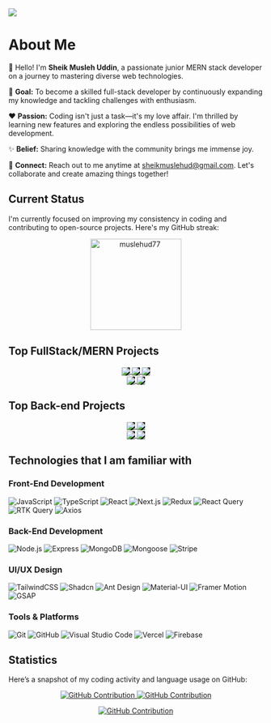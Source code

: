 <a target="_blank" href="https://www.linkedin.com/in/muslehud777/">
  <img src="https://github.com/Muslehud77/Muslehud77/blob/main/Assets/banner-muslehud77.gif?raw=true" height="auto" style="border-radius:1%">
</a>

# About Me

👋 Hello! I'm **Sheik Musleh Uddin**, a passionate junior MERN stack developer on a journey to mastering diverse web technologies.

🎯 **Goal:** To become a skilled full-stack developer by continuously expanding my knowledge and tackling challenges with enthusiasm.

❤️ **Passion:** Coding isn't just a task—it's my love affair. I'm thrilled by learning new features and exploring the endless possibilities of web development.

✨ **Belief:** Sharing knowledge with the community brings me immense joy.

💬 **Connect:** Reach out to me anytime at sheikmuslehud@gmail.com. Let's collaborate and create amazing things together!

## Current Status

I'm currently focused on improving my consistency in coding and contributing to open-source projects. Here's my GitHub streak:

<p align="center">
  <img align="center" height="180em" src="https://github-readme-streak-stats.herokuapp.com?user=muslehud77&theme=black-ice&hide_border=true&date_format=j%20M%5B%20Y%5D&card_width=1000&background=45%2C070076%2C000000" alt="muslehud77" />
</p>

## Top FullStack/MERN Projects

<div align="center">
  <a target="_blank" href="https://github.com/Muslehud77/AdventureAlly-client">
    <img align="center" style="background-color: black;" src="https://github-readme-stats.vercel.app/api/pin/?username=Muslehud77&repo=AdventureAlly-client&border_color=07006E&bg_color=0D1117&title_color=C9D1D9&text_color=8B949E&icon_color=fff" />
  </a>
 

  <a target="_blank" href="https://github.com/Muslehud77/Crystal-cup-cafe">
    <img align="center" style="background-color: black;" src="https://github-readme-stats.vercel.app/api/pin/?username=Muslehud77&repo=Crystal-cup-cafe&border_color=07006E&bg_color=0D1117&title_color=C9D1D9&text_color=8B949E&icon_color=fff" />
  </a>
  

  <a target="_blank" href="https://github.com/Muslehud77/Talent-Sphere">
    <img align="center" style="background-color: black;" src="https://github-readme-stats.vercel.app/api/pin/?username=Muslehud77&repo=Talent-Sphere&border_color=07006E&bg_color=0D1117&title_color=C9D1D9&text_color=8B949E&icon_color=fff" />
  </a>
  
</div>

<div align="center">
  <a target="_blank" href="https://github.com/Muslehud77/photoberry-story">
    <img align="center" style="background-color: black;" src="https://github-readme-stats.vercel.app/api/pin/?username=Muslehud77&repo=Photoberry-Story&border_color=07006E&bg_color=0D1117&title_color=C9D1D9&text_color=8B949E&icon_color=fff" />
  </a>
 

  <a target="_blank" href="https://github.com/Muslehud77/Device-Dynasty">
    <img align="center" style="background-color: black;" src="https://github-readme-stats.vercel.app/api/pin/?username=Muslehud77&repo=Device-dynasty&border_color=07006E&bg_color=0D1117&title_color=C9D1D9&text_color=8B949E&icon_color=fff" />
  </a>
 
</div>

## Top Back-end Projects

<div align="center">
  <a target="_blank" href="https://github.com/Muslehud77/AdventureAlly-Server">
    <img align="center" style="background-color: black;" src="https://github-readme-stats.vercel.app/api/pin/?username=Muslehud77&repo=AdventureAlly-Server&border_color=07006E&bg_color=0D1117&title_color=C9D1D9&text_color=8B949E&icon_color=fff" />
  </a>
  

  <a target="_blank" href="https://github.com/Muslehud77/SwiftRental-Server">
    <img align="center" style="background-color: black;" src="https://github-readme-stats.vercel.app/api/pin/?username=Muslehud77&repo=SwiftRental-Server&border_color=07006E&bg_color=0D1117&title_color=C9D1D9&text_color=8B949E&icon_color=fff" />
  </a>
 
 
 
</div>

<div align="center">
 <a target="_blank" href="https://github.com/Muslehud77/FlightBooking-Server">
    <img align="center" style="background-color: black;" src="https://github-readme-stats.vercel.app/api/pin/?username=Muslehud77&repo=FlightBooking-Server&border_color=07006E&bg_color=0D1117&title_color=C9D1D9&text_color=8B949E&icon_color=fff" />
  </a>
  <a target="_blank" href="https://github.com/Muslehud77/Talent-Sphere-server-">
    <img align="center" style="background-color: black;" src="https://github-readme-stats.vercel.app/api/pin/?username=Muslehud77&repo=Talent-Sphere-server-&border_color=07006E&bg_color=0D1117&title_color=C9D1D9&text_color=8B949E&icon_color=fff" />
  </a>
 
</div>

## Technologies that I am familiar with

### Front-End Development
![JavaScript](https://img.shields.io/badge/JavaScript-F0DB4F?style=for-the-badge&labelColor=black&logo=javascript&logoColor=F0DB4F)
![TypeScript](https://img.shields.io/badge/TypeScript-white?style=for-the-badge&labelColor=black&logo=typescript&logoColor=blue)
![React](https://img.shields.io/badge/React-61DBFB?style=for-the-badge&labelColor=black&logo=react&logoColor=61DBFB)
![Next.js](https://img.shields.io/badge/Next.js-000000?style=for-the-badge&logo=nextdotjs&logoColor=white)
![Redux](https://img.shields.io/badge/Redux-764ABC?style=for-the-badge&logo=redux&logoColor=white)
![React Query](https://img.shields.io/badge/React%20Query-FF4154?style=for-the-badge&labelColor=black&logo=react-query&logoColor=white)
![RTK Query](https://img.shields.io/badge/RTK%20Query-764ABC?style=for-the-badge&labelColor=black&logo=redux&logoColor=white)
![Axios](https://img.shields.io/badge/Axios-5A29E4?style=for-the-badge&labelColor=black&logo=axios&logoColor=white)

### Back-End Development
![Node.js](https://img.shields.io/badge/Node.js-3C873A?style=for-the-badge&labelColor=black&logo=node.js&logoColor=3C873A)
![Express](https://img.shields.io/badge/Express.js-000000?style=for-the-badge&labelColor=black&logo=express&logoColor=white)
![MongoDB](https://img.shields.io/badge/MongoDB-4DB33D?style=for-the-badge&labelColor=black&logo=mongodb&logoColor=4DB33D)
![Mongoose](https://img.shields.io/badge/Mongoose-880000?style=for-the-badge&labelColor=black&logo=mongoose&logoColor=white)
![Stripe](https://img.shields.io/badge/Stripe-008CDD?style=for-the-badge&labelColor=black&logo=stripe&logoColor=white)

### UI/UX Design
![TailwindCSS](https://img.shields.io/badge/TailwindCSS-38B2AC?style=for-the-badge&labelColor=black&logo=tailwind-css&logoColor=38B2AC)
![Shadcn](https://img.shields.io/badge/Shadcn-000000?style=for-the-badge&labelColor=black&logo=shadcn&logoColor=white)
![Ant Design](https://img.shields.io/badge/Ant%20Design-0170FE?style=for-the-badge&labelColor=black&logo=ant-design&logoColor=white)
![Material-UI](https://img.shields.io/badge/Material--UI-0081CB?style=for-the-badge&labelColor=black&logo=material-ui&logoColor=white)
![Framer Motion](https://img.shields.io/badge/Framer%20Motion-0055FF?style=for-the-badge&labelColor=black&logo=framer&logoColor=white)
![GSAP](https://img.shields.io/badge/GSAP-88CE02?style=for-the-badge&labelColor=black&logo=greensock&logoColor=white)

### Tools & Platforms
![Git](https://img.shields.io/badge/Git-F05032?style=for-the-badge&labelColor=black&logo=git&logoColor=F05032)
![GitHub](https://img.shields.io/badge/GitHub-181717?style=for-the-badge&labelColor=black&logo=github&logoColor=white)
![Visual Studio Code](https://img.shields.io/badge/Visual%20Studio%20Code-0078D4?style=for-the-badge&labelColor=black&logo=visual-studio-code&logoColor=0078D4)
![Vercel](https://img.shields.io/badge/Vercel-000000?style=for-the-badge&labelColor=black&logo=vercel&logoColor=white)
![Firebase](https://img.shields.io/badge/Firebase-FFCA28?style=for-the-badge&labelColor=black&logo=firebase&logoColor=FFCA28)


## Statistics

Here’s a snapshot of my coding activity and language usage on GitHub:

<p align="center">
  <a href="https://github.com/Muslehud77">
    <img src="https://github-profile-summary-cards.vercel.app/api/cards/repos-per-language?username=Muslehud77&theme=dark" alt="GitHub Contribution"/>
  </a>
  <a href="https://github.com/Muslehud77">
    <img src="https://github-profile-summary-cards.vercel.app/api/cards/stats?username=Muslehud77&theme=dark" alt="GitHub Contribution"/>
  </a>
</p>
<p align="center">
  <a href="https://github.com/Muslehud77">
    <img src="https://github-profile-summary-cards.vercel.app/api/cards/profile-details?username=Muslehud77&theme=dark" alt="GitHub Contribution"/>
  </a>
</p>

